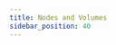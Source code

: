 ```yaml
---
title: Nodes and Volumes
sidebar_position: 40
---
```


<head>
  <link rel="canonical" href="https://main--longhornio-docusaurus.netlify.app/nodes-and-volumes/index"/>
</head>

